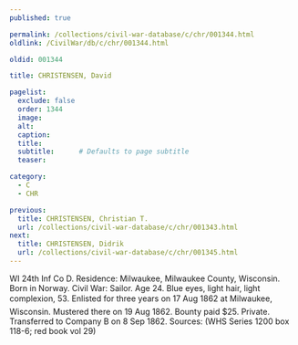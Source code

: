 ```yaml
---
published: true

permalink: /collections/civil-war-database/c/chr/001344.html
oldlink: /CivilWar/db/c/chr/001344.html

oldid: 001344

title: CHRISTENSEN, David

pagelist:
  exclude: false
  order: 1344
  image: 
  alt:
  caption:
  title:
  subtitle:      # Defaults to page subtitle
  teaser:

category: 
  - C 
  - CHR

previous:
  title: CHRISTENSEN, Christian T.
  url: /collections/civil-war-database/c/chr/001343.html  
next:
  title: CHRISTENSEN, Didrik
  url: /collections/civil-war-database/c/chr/001345.html   
---
```

WI 24th Inf Co D. Residence: Milwaukee, Milwaukee County, Wisconsin. Born in Norway. Civil War: Sailor. Age 24. Blue eyes, light hair, light complexion, 5&#146;3&#148;. Enlisted for three years on 17 Aug 1862 at Milwaukee, Wisconsin. Mustered there on 19 Aug 1862. Bounty paid $25. Private. Transferred to Company B on 8 Sep 1862. Sources: (WHS Series 1200 box 118-6; red book vol 29)